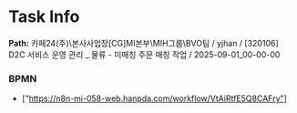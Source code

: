 # Task Info

**Path:** 카페24(주)\본사사업장\[CG]MI본부\MIH그룹\BVO팀 / yjhan / [320106] D2C 서비스 운영 관리 _ 물류 - 미매칭 주문 매칭 작업 / 2025-09-01_00-00-00

### BPMN
- ["https://n8n-mi-058-web.hanpda.com/workflow/VtAiRtfE5Q8CAFry"]

